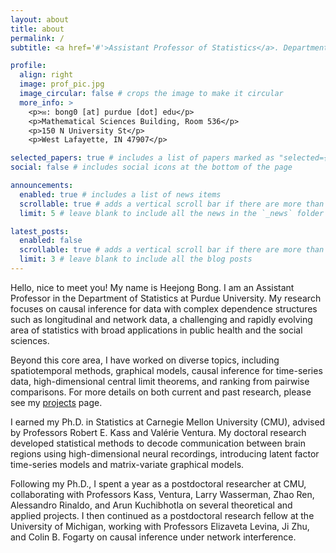 ```yaml
---
layout: about
title: about
permalink: /
subtitle: <a href='#'>Assistant Professor of Statistics</a>. Department of Statistics, Purdue University.

profile:
  align: right
  image: prof_pic.jpg
  image_circular: false # crops the image to make it circular
  more_info: >
    <p>✉️: bong0 [at] purdue [dot] edu</p> 
    <p>Mathematical Sciences Building, Room 536</p> 
    <p>150 N University St</p>
    <p>West Lafayette, IN 47907</p>

selected_papers: true # includes a list of papers marked as "selected={true}"
social: false # includes social icons at the bottom of the page

announcements:
  enabled: true # includes a list of news items
  scrollable: true # adds a vertical scroll bar if there are more than 3 news items
  limit: 5 # leave blank to include all the news in the `_news` folder

latest_posts:
  enabled: false
  scrollable: true # adds a vertical scroll bar if there are more than 3 new posts items
  limit: 3 # leave blank to include all the blog posts
---
```


Hello, nice to meet you! My name is Heejong Bong. I am an Assistant Professor in the Department of Statistics at Purdue University. My research focuses on causal inference for data with complex dependence structures such as longitudinal and network data, a challenging and rapidly evolving area of statistics with broad applications in public health and the social sciences.

Beyond this core area, I have worked on diverse topics, including spatiotemporal methods, graphical models, causal inference for time-series data, high-dimensional central limit theorems, and ranking from pairwise comparisons. For more details on both current and past research, please see my [projects](/projects/) page.

I earned my Ph.D. in Statistics at Carnegie Mellon University (CMU), advised by Professors Robert E. Kass and Valérie Ventura. My doctoral research developed statistical methods to decode communication between brain regions using high-dimensional neural recordings, introducing latent factor time-series models and matrix-variate graphical models.

Following my Ph.D., I spent a year as a postdoctoral researcher at CMU, collaborating with Professors Kass, Ventura, Larry Wasserman, Zhao Ren, Alessandro Rinaldo, and Arun Kuchibhotla on several theoretical and applied projects. I then continued as a postdoctoral research fellow at the University of Michigan, working with Professors Elizaveta Levina, Ji Zhu, and Colin B. Fogarty on causal inference under network interference.
